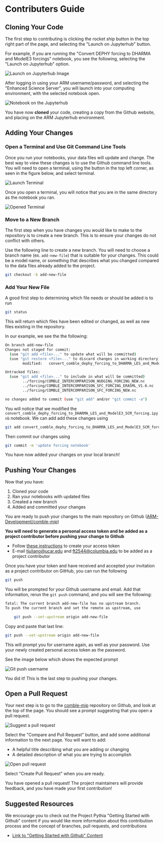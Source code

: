 # Contributers Guide

## Cloning Your Code
The first step to contributing is clicking the rocket ship button in the top right part of the page, and selecting the "Launch on Jupyterhub" button.

For example, if you are running the "Convert DEPHY forcing to DHARMA and ModelE3 forcings" notebook, you see the following, selecting the "Launch on Jupyterhub" option.

![Launch on Jupyterhub Image](notebooks/images/launch-on-jupyterhub.png)

After logging in using your ARM username/password, and selecting the "Enhanced Science Server", you will launch into your computing environment, with the selected notebook open.

![Notebook on the Jupyterhub](notebooks/images/notebook-on-jupyterhub.png)

You have now **cloned** your code, creating a copy from the Github website, and placing on the ARM Jupyterhub environment.

## Adding Your Changes

### Open a Terminal and Use Git Command Line Tools
Once you run your notebooks, your data files will update and change. The best way to view these changes is to use the Github command line tools. You will need to open a terminal, using the button in the top left corner, as seen in the figure below, and select terminal.

![Launch Terminal](notebooks/images/notebook-on-jupyterhub-annotated.png)

Once you open a terminal, you will notice that you are in the same directory as the notebook you ran.

![Opened Terminal](notebooks/images/opened-terminal.png)

### Move to a New Branch
The first step when you have changes you would like to make to the repository is to create a new branch. This is to ensure your changes do not conflict with others.

Use the following line to create a new branch. You will need to choose a branch name (ex. `add-new-file`) that is suitable for your changes. This could be a model name, or something that describes what you changed compared to the data files already added to the project.

```bash
git checkout -b add-new-file
```

### Add Your New File
A good first step to determining which file needs or should be added is to run

```bash
git status
```

This will return which files have been edited or changed, as well as new files existing in the repository.

In our example, we see the the following:

```bash
On branch add-new-file
Changes not staged for commit:
  (use "git add <file>..." to update what will be committed)
  (use "git restore <file>..." to discard changes in working directory)
        modified:   convert_comble_dephy_forcing_to_DHARMA_LES_and_ModelE3_SCM_forcing.ipynb

Untracked files:
  (use "git add <file>..." to include in what will be committed)
        ../forcing/COMBLE_INTERCOMPARISON_NUDGING_FORCING_NEW.nc
        ../forcing/COMBLE_INTERCOMPARISON_SFC_FORCING_ERA5ML_V1.6.nc
        ../forcing/COMBLE_INTERCOMPARISON_SFC_FORCING_NEW.nc

no changes added to commit (use "git add" and/or "git commit -a")
```

You will notice that we modified the `convert_comble_dephy_forcing_to_DHARMA_LES_and_ModelE3_SCM_forcing.ipynb` notebook. We can add add these changes using

```bash
git add convert_comble_dephy_forcing_to_DHARMA_LES_and_ModelE3_SCM_forcing.ipynb
```

Then commit our changes using

```bash
git commit -m 'update forcing notebook'
```

You have now added your changes on your local branch!

## Pushing Your Changes
Now that you have:
1. Cloned your code
2. Ran your notebooks with updated files
3. Created a new branch
4. Added and committed your changes

You are ready to push your changes to the main repository on Github ([ARM-Development/comble-mip](https://github.com/ARM-Development/comble-mip))

**You will need to generate a personal access token and be added as a project contributor before pushing your change to Github**
- Follow [these instructions](https://docs.github.com/en/authentication/keeping-your-account-and-data-secure/managing-your-personal-access-tokens#creating-a-personal-access-token-classic) to create your access token
- E-mail tjuliano@ucar.edu and ft2544@columbia.edu to be added as a project contributor

Once you have your token and have received and accepted your invitation as a project contributor on GitHub, you can run the following

```bash
git push
```

You will be prompted for your Github username and email. Add that information, rerun the `git push` command, and you will see the following:

```bash
fatal: The current branch add-new-file has no upstream branch.
To push the current branch and set the remote as upstream, use

    git push --set-upstream origin add-new-file
```

Copy and paste that last line:

```bash
git push --set-upstream origin add-new-file
```

This will prompt you for username again, as well as your password. Use your newly created personal access token as the password.

See the image below which shows the expected prompt

![Git push username](notebooks/images/git-username-password-prompt.png)

You did it! This is the last step to pushing your changes.

## Open a Pull Request

Your next step is to go to the [comble-mip](https://github.com/ARM-Development/comble-mip) repository on Github, and look at the top of the page. You should see a prompt suggesting that you open a pull request.

![Suggest a pull request](notebooks/images/suggest-pull-request.png)

Select the "Compare and Pull Request" button, and add some additional information to the next page. You will want to add:
- A helpful title describing what you are adding or changing
- A detailed description of what you are trying to accomplish

![Open pull request](notebooks/images/open-pull-request.png)

Select "Create Pull Request" when you are ready.

You have opened a pull request! The project maintainers will provide feedback, and you have made your first contribution!

## Suggested Resources
We encourage you to check out the Project Pythia "Getting Started with Github" content if you would like more information about this contribution process and the concept of branches, pull requests, and contributions
- [Link to "Getting Started with Github" Content](https://foundations.projectpythia.org/foundations/getting-started-github.html)
